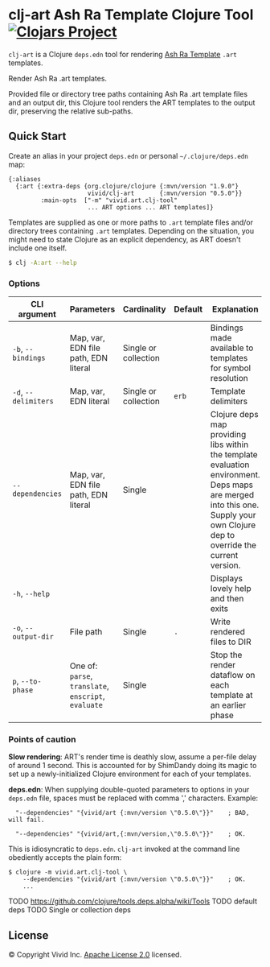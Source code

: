 
# clj-art Ash Ra Template Clojure Tool [![Clojars Project](https://img.shields.io/clojars/v/vivid/clj-art.svg?color=239922&style=flat-square)](https://clojars.org/vivid/clj-art)

`clj-art` is a Clojure `deps.edn` tool for rendering [Ash Ra Template](https://github.com/vivid-inc/ash-ra-template) `.art` templates.

Render Ash Ra .art templates.

Provided file or directory tree paths containing Ash Ra .art template files and an output dir, this
Clojure tool renders the ART templates to the output dir, preserving the relative sub-paths.


## Quick Start

Create an alias in your project `deps.edn` or personal `~/.clojure/deps.edn` map:
```edn
{:aliases 
  {:art {:extra-deps {org.clojure/clojure {:mvn/version "1.9.0"}
                      vivid/clj-art       {:mvn/version "0.5.0"}}
         :main-opts  ["-m" "vivid.art.clj-tool"
                      ... ART options ... ART templates]}
```

Templates are supplied as one or more paths to `.art` template files and/or directory trees containing `.art` templates. 
Depending on the situation, you might need to state Clojure as an explicit dependency, as ART doesn't include one itself.

```sh
$ clj -A:art --help
```


### Options

| CLI argument | Parameters | Cardinality | Default | Explanation |
| --- | --- | --- | --- | --- |
| `-b`, `--bindings` | Map, var, EDN file path, EDN literal | Single or collection | | Bindings made available to templates for symbol resolution |
| `-d`, `--delimiters` | Map, var, EDN literal | Single or collection | `erb` | Template delimiters |
| `--dependencies` | Map, var, EDN file path, EDN literal | Single | | Clojure deps map providing libs within the template evaluation environment. Deps maps are merged into this one. Supply your own Clojure dep to override the current version. |
| `-h`, `--help` | | | | Displays lovely help and then exits |
| `-o`, `--output-dir` | File path | Single | `.` | Write rendered files to DIR |
| `p`, `--to-phase` | One of: `parse`, `translate`, `enscript`, `evaluate` | Single | | Stop the render dataflow on each template at an earlier phase |


### Points of caution

**Slow rendering**: ART's render time is deathly slow, assume a per-file delay of around 1 second. This is accounted for by ShimDandy doing its magic to set up a newly-initialized Clojure environment for each of your templates.

**deps.edn**: When supplying double-quoted parameters to options in your `deps.edn` file, spaces must be replaced with comma ',' characters.
Example:
```edn
  "--dependencies" "{vivid/art {:mvn/version \"0.5.0\"}}"    ; BAD, will fail.

  "--dependencies" "{vivid/art,{:mvn/version,\"0.5.0\"}}"    ; OK.
```
This is idiosyncratic to `deps.edn`.
`clj-art` invoked at the command line obediently accepts the plain form:
```
$ clojure -m vivid.art.clj-tool \
    --dependencies "{vivid/art {:mvn/version \"0.5.0\"}}"    ; OK.
    ...
```



TODO https://github.com/clojure/tools.deps.alpha/wiki/Tools
TODO default deps
TODO Single or collection deps





## License

© Copyright Vivid Inc.
[Apache License 2.0](LICENSE.txt) licensed.
